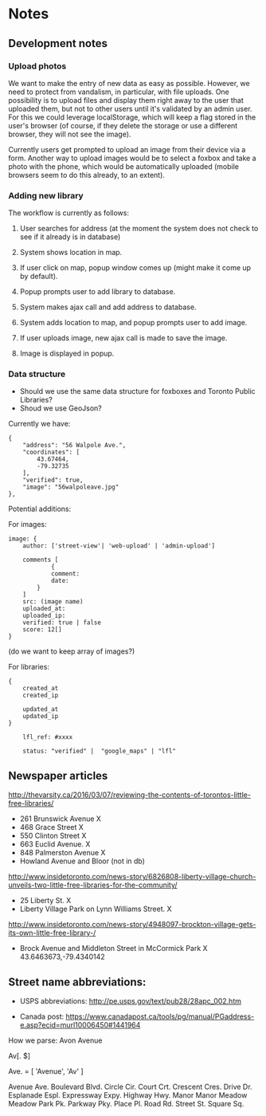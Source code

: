 # Notes


## Development notes


### Upload photos

We want to make the entry of new data as easy as possible.
However, we need to protect from vandalism, in particular, with file uploads.
One possibility is to upload files and display them right away to the user that uploaded them,
but not to other users until it's validated by an admin user. 
For this we could leverage localStorage, which will keep a flag stored in the user's browser (of course, if they
delete the storage or use a different browser, they will not see the image).

Currently users get prompted to upload an image from their device via a form. Another way to upload images would be
to select a foxbox and take a photo with the phone, which would be automatically uploaded (mobile browsers seem to do
this already, to an extent).


### Adding new library

The workflow is currently as follows:

 1. User searches for address (at the moment the system does not check to see if it already is in database)

 2. System shows location in map.

 3. If user click on map, popup window comes up (might make it come up by default).

 4. Popup prompts user to add library to database.

 5. System makes ajax call and add address to database.

 6. System adds location to map, and popup prompts user to add image.

 7. If user uploads image, new ajax call is made to save the image.

 8. Image is displayed in popup.


### Data structure

 - Should we use the same data structure for foxboxes and Toronto Public Libraries?
 - Shoud we use GeoJson?

Currently we have:




    {
        "address": "56 Walpole Ave.",
        "coordinates": [
            43.67464,
            -79.32735
        ],
        "verified": true,
        "image": "56walpoleave.jpg"
    },


Potential additions:



For images:


    image: {
        author: ['street-view'| 'web-upload' | 'admin-upload']

        comments [
                {
                comment:
                date:
            }
        ]
        src: (image name)
        uploaded_at:
        uploaded_ip:
        verified: true | false
        score: 12[] 
    }

(do we want to keep array of images?)



For libraries:


    {
        created_at
        created_ip

        updated_at
        updated_ip
    }

        lfl_ref: #xxxx

        status: "verified" |  "google_maps" | "lfl"
        

## Newspaper articles

http://thevarsity.ca/2016/03/07/reviewing-the-contents-of-torontos-little-free-libraries/


 - 261 Brunswick Avenue X
 - 468 Grace Street X
 - 550 Clinton Street X
 - 663 Euclid Avenue. X
 - 848 Palmerston Avenue X
 - Howland Avenue and Bloor (not in db)




http://www.insidetoronto.com/news-story/6826808-liberty-village-church-unveils-two-little-free-libraries-for-the-community/


 - 25 Liberty St. X
 - Liberty Village Park on Lynn Williams Street. X


http://www.insidetoronto.com/news-story/4948097-brockton-village-gets-its-own-little-free-library-/

- Brock Avenue and Middleton Street in McCormick Park X
43.6463673,-79.4340142



## Street name abbreviations:

 * USPS abbreviations:
    http://pe.usps.gov/text/pub28/28apc_002.htm


 * Canada post:
    https://www.canadapost.ca/tools/pg/manual/PGaddress-e.asp?ecid=murl10006450#1441964


How we parse: Avon Avenue

Av[. $]

Ave. = [ 'Avenue', 'Av' ] 


Avenue Ave.
Boulevard Blvd.
Circle Cir.
Court Crt.
Crescent Cres.
Drive Dr.
Esplanade Espl.
Expressway Expy.
Highway Hwy.
Manor Manor
Meadow Meadow
Park Pk.
Parkway Pky.
Place Pl.
Road Rd.
Street St.
Square Sq.
